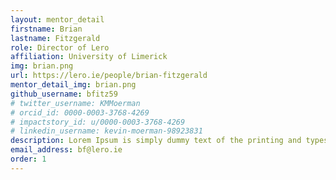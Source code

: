 ```yaml
---
layout: mentor_detail
firstname: Brian
lastname: Fitzgerald
role: Director of Lero
affiliation: University of Limerick
img: brian.png
url: https://lero.ie/people/brian-fitzgerald
mentor_detail_img: brian.png
github_username: bfitz59
# twitter_username: KMMoerman
# orcid_id: 0000-0003-3768-4269
# impactstory_id: u/0000-0003-3768-4269
# linkedin_username: kevin-moerman-98923831
description: Lorem Ipsum is simply dummy text of the printing and typesetting industry. Lorem Ipsum has been the industry's standard dummy text ever since the 1500s, when an unknown printer took a galley of type and scrambled it to make a type specimen book. It has survived not only five centuries, but also the leap into electronic typesetting, remaining essentially unchanged.
email_address: bf@lero.ie
order: 1
---
```

